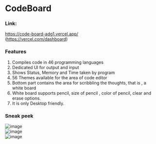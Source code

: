 # CodeBoard

### Link:
https://code-board-adg1.vercel.app/
<br>
(https://vercel.com/dashboard)

### Features
1. Compiles code in 46 programming languages
2. Dedicated UI for output and input 
3. Shows Status, Memory and Time taken by program
4. 56 Themes available for the area of code editor
5. Bottom part contains the area for scribbling the thoughts, that is , a white board
6. White board supports pencil, size of pencil , color of pencil, clear and erase options.
7. It is only Desktop friendly.

### Sneak peek
![image](https://github.com/Deaddemon/CodeBoard/assets/77224604/80cdaf57-aae7-45ec-88db-d2c4e38c4890)
<br>
![image](https://github.com/Deaddemon/CodeBoard/assets/77224604/5e741c2d-5164-4e0d-bc66-c3227de98d89)
<br>
![image](https://github.com/Deaddemon/CodeBoard/assets/77224604/23660d85-ad52-43df-8399-33ec6f7e455a)

